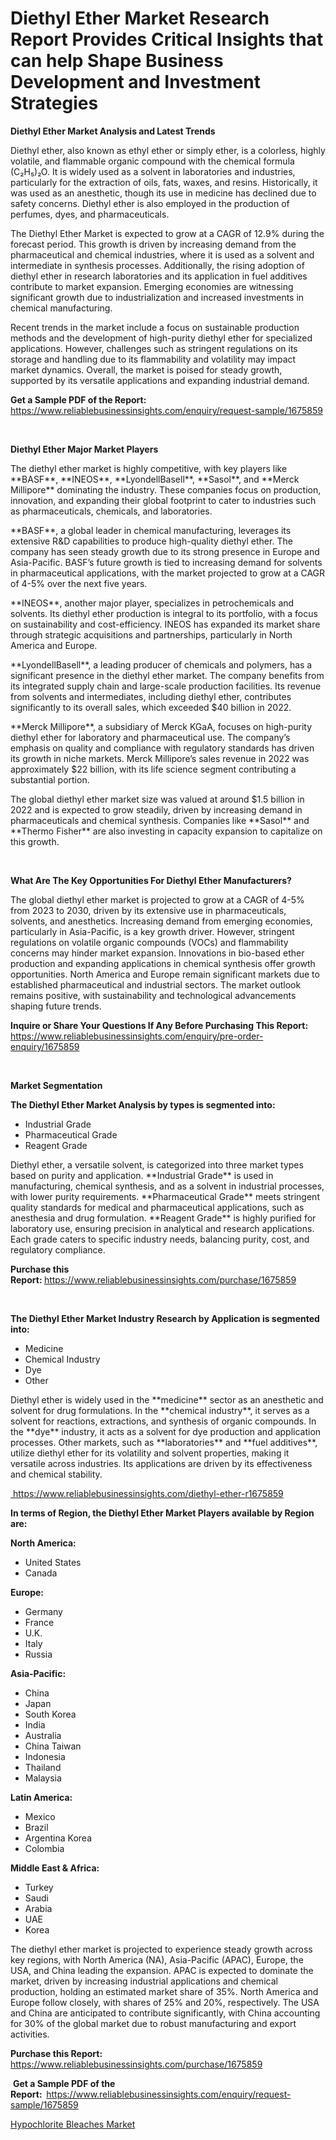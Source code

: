 <p><h1>Diethyl Ether Market Research Report Provides Critical Insights that can help Shape Business Development and Investment Strategies</h1></p><p><strong>Diethyl Ether Market Analysis and Latest Trends</strong></p>
<p><p>Diethyl ether, also known as ethyl ether or simply ether, is a colorless, highly volatile, and flammable organic compound with the chemical formula (C₂H₅)₂O. It is widely used as a solvent in laboratories and industries, particularly for the extraction of oils, fats, waxes, and resins. Historically, it was used as an anesthetic, though its use in medicine has declined due to safety concerns. Diethyl ether is also employed in the production of perfumes, dyes, and pharmaceuticals.</p><p>The Diethyl Ether Market is expected to grow at a CAGR of 12.9% during the forecast period. This growth is driven by increasing demand from the pharmaceutical and chemical industries, where it is used as a solvent and intermediate in synthesis processes. Additionally, the rising adoption of diethyl ether in research laboratories and its application in fuel additives contribute to market expansion. Emerging economies are witnessing significant growth due to industrialization and increased investments in chemical manufacturing.</p><p>Recent trends in the market include a focus on sustainable production methods and the development of high-purity diethyl ether for specialized applications. However, challenges such as stringent regulations on its storage and handling due to its flammability and volatility may impact market dynamics. Overall, the market is poised for steady growth, supported by its versatile applications and expanding industrial demand.</p></p>
<p><strong>Get a Sample PDF of the Report:&nbsp;</strong> <a href="https://www.reliablebusinessinsights.com/enquiry/request-sample/1675859?utm_campaign=1950&utm_medium=2&utm_source=Github&utm_content=ia&utm_term=25012025&utm_id=diethyl-ether">https://www.reliablebusinessinsights.com/enquiry/request-sample/1675859</a></p>
<p>&nbsp;</p>
<p><strong>Diethyl Ether Major Market Players</strong></p>
<p><p>The diethyl ether market is highly competitive, with key players like **BASF**, **INEOS**, **LyondellBasell**, **Sasol**, and **Merck Millipore** dominating the industry. These companies focus on production, innovation, and expanding their global footprint to cater to industries such as pharmaceuticals, chemicals, and laboratories.</p><p>**BASF**, a global leader in chemical manufacturing, leverages its extensive R&D capabilities to produce high-quality diethyl ether. The company has seen steady growth due to its strong presence in Europe and Asia-Pacific. BASF’s future growth is tied to increasing demand for solvents in pharmaceutical applications, with the market projected to grow at a CAGR of 4-5% over the next five years.</p><p>**INEOS**, another major player, specializes in petrochemicals and solvents. Its diethyl ether production is integral to its portfolio, with a focus on sustainability and cost-efficiency. INEOS has expanded its market share through strategic acquisitions and partnerships, particularly in North America and Europe.</p><p>**LyondellBasell**, a leading producer of chemicals and polymers, has a significant presence in the diethyl ether market. The company benefits from its integrated supply chain and large-scale production facilities. Its revenue from solvents and intermediates, including diethyl ether, contributes significantly to its overall sales, which exceeded $40 billion in 2022.</p><p>**Merck Millipore**, a subsidiary of Merck KGaA, focuses on high-purity diethyl ether for laboratory and pharmaceutical use. The company’s emphasis on quality and compliance with regulatory standards has driven its growth in niche markets. Merck Millipore’s sales revenue in 2022 was approximately $22 billion, with its life science segment contributing a substantial portion.</p><p>The global diethyl ether market size was valued at around $1.5 billion in 2022 and is expected to grow steadily, driven by increasing demand in pharmaceuticals and chemical synthesis. Companies like **Sasol** and **Thermo Fisher** are also investing in capacity expansion to capitalize on this growth.</p></p>
<p>&nbsp;</p>
<p><strong>What Are The Key Opportunities For Diethyl Ether Manufacturers?</strong></p>
<p><p>The global diethyl ether market is projected to grow at a CAGR of 4-5% from 2023 to 2030, driven by its extensive use in pharmaceuticals, solvents, and anesthetics. Increasing demand from emerging economies, particularly in Asia-Pacific, is a key growth driver. However, stringent regulations on volatile organic compounds (VOCs) and flammability concerns may hinder market expansion. Innovations in bio-based ether production and expanding applications in chemical synthesis offer growth opportunities. North America and Europe remain significant markets due to established pharmaceutical and industrial sectors. The market outlook remains positive, with sustainability and technological advancements shaping future trends.</p></p>
<p><strong>Inquire or Share Your Questions If Any Before Purchasing This Report:</strong> <a href="https://www.reliablebusinessinsights.com/enquiry/pre-order-enquiry/1675859?utm_campaign=1950&utm_medium=2&utm_source=Github&utm_content=ia&utm_term=25012025&utm_id=diethyl-ether">https://www.reliablebusinessinsights.com/enquiry/pre-order-enquiry/1675859</a></p>
<p>&nbsp;</p>
<p><strong>Market Segmentation</strong></p>
<p><strong>The Diethyl Ether Market Analysis by types is segmented into:</strong></p>
<p><ul><li>Industrial Grade</li><li>Pharmaceutical Grade</li><li>Reagent Grade</li></ul></p>
<p><p>Diethyl ether, a versatile solvent, is categorized into three market types based on purity and application. **Industrial Grade** is used in manufacturing, chemical synthesis, and as a solvent in industrial processes, with lower purity requirements. **Pharmaceutical Grade** meets stringent quality standards for medical and pharmaceutical applications, such as anesthesia and drug formulation. **Reagent Grade** is highly purified for laboratory use, ensuring precision in analytical and research applications. Each grade caters to specific industry needs, balancing purity, cost, and regulatory compliance.</p></p>
<p><strong>Purchase this Report:&nbsp;</strong><a href="https://www.reliablebusinessinsights.com/purchase/1675859?utm_campaign=1950&utm_medium=2&utm_source=Github&utm_content=ia&utm_term=25012025&utm_id=diethyl-ether">https://www.reliablebusinessinsights.com/purchase/1675859</a></p>
<p>&nbsp;</p>
<p><strong>The Diethyl Ether Market Industry Research by Application is segmented into:</strong></p>
<p><ul><li>Medicine</li><li>Chemical Industry</li><li>Dye</li><li>Other</li></ul></p>
<p><p>Diethyl ether is widely used in the **medicine** sector as an anesthetic and solvent for drug formulations. In the **chemical industry**, it serves as a solvent for reactions, extractions, and synthesis of organic compounds. In the **dye** industry, it acts as a solvent for dye production and application processes. Other markets, such as **laboratories** and **fuel additives**, utilize diethyl ether for its volatility and solvent properties, making it versatile across industries. Its applications are driven by its effectiveness and chemical stability.</p></p>
<p><a href="https://www.reliablebusinessinsights.com/diethyl-ether-r1675859?utm_campaign=1950&utm_medium=2&utm_source=Github&utm_content=ia&utm_term=25012025&utm_id=diethyl-ether">&nbsp;https://www.reliablebusinessinsights.com/diethyl-ether-r1675859</a></p>
<p><strong>In terms of Region, the Diethyl Ether Market Players available by Region are:</strong></p>
<p>
    <p> <strong> North America: </strong>
        <ul>
            <li>United States</li>
            <li>Canada</li>
        </ul>
        </p> 
    <p> <strong> Europe: </strong>
        <ul>
            <li>Germany</li>
            <li>France</li>
            <li>U.K.</li>
            <li>Italy</li>
            <li>Russia</li>
        </ul>
        </p> 
    <p> <strong> Asia-Pacific: </strong>
        <ul>
            <li>China</li>
            <li>Japan</li>
            <li>South Korea</li>
            <li>India</li>
            <li>Australia</li>
            <li>China Taiwan</li>
            <li>Indonesia</li>
            <li>Thailand</li>
            <li>Malaysia</li>
        </ul>
        </p> 
    <p> <strong> Latin America: </strong>
        <ul>
            <li>Mexico</li>
            <li>Brazil</li>
            <li>Argentina Korea</li>
            <li>Colombia</li>
        </ul>
        </p> 
    <p> <strong> Middle East & Africa: </strong>
        <ul>
            <li>Turkey</li>
            <li>Saudi</li>
            <li>Arabia</li>
            <li>UAE</li>
            <li>Korea</li>
        </ul>
    </p>
    </p>
<p><p>The diethyl ether market is projected to experience steady growth across key regions, with North America (NA), Asia-Pacific (APAC), Europe, the USA, and China leading the expansion. APAC is expected to dominate the market, driven by increasing industrial applications and chemical production, holding an estimated market share of 35%. North America and Europe follow closely, with shares of 25% and 20%, respectively. The USA and China are anticipated to contribute significantly, with China accounting for 30% of the global market due to robust manufacturing and export activities.</p></p>
<p><strong>Purchase this Report: </strong><a href="https://www.reliablebusinessinsights.com/purchase/1675859?utm_campaign=1950&utm_medium=2&utm_source=Github&utm_content=ia&utm_term=25012025&utm_id=diethyl-ether">https://www.reliablebusinessinsights.com/purchase/1675859</a></p>
<p>&nbsp;<strong>Get a Sample PDF of the Report:&nbsp;&nbsp;</strong><a href="https://www.reliablebusinessinsights.com/enquiry/request-sample/1675859?utm_campaign=1950&utm_medium=2&utm_source=Github&utm_content=ia&utm_term=25012025&utm_id=diethyl-ether">https://www.reliablebusinessinsights.com/enquiry/request-sample/1675859</a></p>
<p><strong></strong></p>
<p><p><a href="https://github.com/mookiesville/Market-Research-Report-List-1/blob/main/hypochlorite-bleaches-market.md?utm_campaign=1950&utm_medium=2&utm_source=Github&utm_content=ia&utm_term=25012025&utm_id=diethyl-ether">Hypochlorite Bleaches Market</a></p></p>